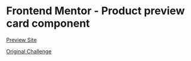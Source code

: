 # Frontend Mentor - Product preview card component
[Preview Site](https://jagpratap.github.io/ProductPreviewCard)

[Original Challenge](https://www.frontendmentor.io/challenges/product-preview-card-component-GO7UmttRfa)